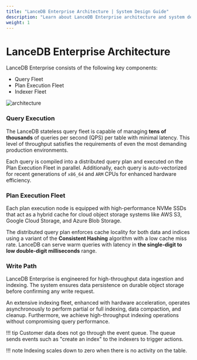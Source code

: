 ```yaml
---
title: "LanceDB Enterprise Architecture | System Design Guide"
description: "Learn about LanceDB Enterprise architecture and system design. Includes components, scalability, and high-availability features for enterprise deployments."
weight: 1
---
```


# LanceDB Enterprise Architecture

LanceDB Enterprise consists of the following key components:

- Query Fleet
- Plan Execution Fleet
- Indexer Fleet

![architecture](../assets/architecture.png)

### Query Execution

The LanceDB stateless query fleet is capable of managing **tens of thousands** of queries per second (QPS) per table with minimal latency.
This level of throughput satisfies the requirements of even the most demanding production environments.

Each query is compiled into a distributed query plan and executed on the Plan Execution Fleet in parallel.
Additionally, each query is auto-vectorized for recent generations of `x86_64` and `ARM`
CPUs for enhanced hardware efficiency.

### Plan Execution Fleet

Each plan execution node is equipped with high-performance NVMe SSDs that act as
a hybrid cache for cloud object storage systems like AWS S3,
Google Cloud Storage, and Azure Blob Storage.

The distributed query plan enforces cache locality for both data and indices using a variant of
the **Consistent Hashing** algorithm with a low cache miss rate.
LanceDB can serve warm queries with latency in **the single-digit to low double-digit milliseconds** range.

### Write Path

LanceDB Enterprise is engineered for high-throughput data ingestion and indexing.
The system ensures data persistence on durable object storage before confirming any write request.

An extensive indexing fleet, enhanced with hardware acceleration, operates asynchronously to
perform partial or full indexing, data compaction, and cleanup.
Furthermore, we achieve high-throughput indexing operations without compromising query performance.

!!! tip
    Customer data does not go through the event queue. The queue sends events such as
    "create an index" to the indexers to trigger actions.

!!! note
    Indexing scales down to zero when there is no activity on the table.
